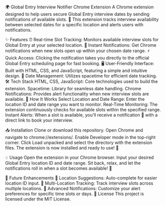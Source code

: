 🌍 Global Entry Interview Notifier Chrome Extension
A Chrome extension designed to help users secure Global Entry interview dates by sending notifications of available slots. 🎉 This extension tracks interview availability between selected dates for a specific location and alerts users with notifications.

✨ Features
⏰ Real-time Slot Tracking: Monitors available interview slots for Global Entry at your selected location.
🔔 Instant Notifications: Get Chrome notifications when new slots open up within your chosen date range.
⚡ Quick Access: Clicking the notification takes you directly to the official Global Entry scheduling page for fast booking.
🖥️ User-Friendly Interface: Built with HTML, CSS, and JavaScript, featuring a simple and intuitive design.
📅 Date Management: Utilizes spacetime for efficient date tracking.
🛠️ Tech Stack
HTML, CSS, JavaScript: Core technologies used to build the extension.
Spacetime: Library for seamless date handling.
Chrome Notifications: Provides alert functionality when new interview slots are available.
🚀 How It Works
Select Location and Date Range: Enter the location ID and date range you want to monitor.
Real-Time Monitoring: The extension continuously checks for available slots within the specified range.
Instant Alerts: When a slot is available, you'll receive a notification 🔔 with a direct link to book your interview.

📥 Installation
Clone or download this repository.
Open Chrome and navigate to chrome://extensions/.
Enable Developer mode in the top-right corner.
Click Load unpacked and select the directory with the extension files.
The extension is now installed and ready to use! 🎉

💡 Usage
Open the extension in your Chrome browser.
Input your desired Global Entry location ID and date range.
Sit back, relax, and let the notifications roll in when a slot becomes available! 🚀

🌱 Future Enhancements
📍 Location Suggestions: Auto-complete for easier location ID input.
🔄 Multi-Location Tracking: Track interview slots across multiple locations.
🔔 Advanced Notifications: Customize your alert preferences for specific time slots or days.
📝 License
This project is licensed under the MIT License.
